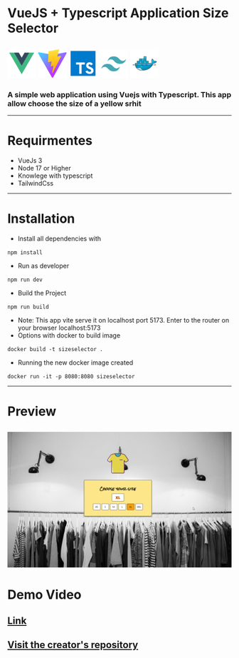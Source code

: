 # VueJS + Typescript Application Size Selector

![ Vuejs ](public/vue.png)
![ Vite ](public/vite.png)
![ Typescript ](public/ts.png)
![ tailwindcss ](public/tailwindcss.png)
![ Docker ](public/docker.png)
------------------
### A simple web application using Vuejs with Typescript. This app allow choose the size of a yellow srhit

-------------------
# Requirmentes
+ VueJs 3
+ Node 17 or Higher
+ Knowlege with typescript
+ TailwindCss
-------------------
# Installation
+ Install all dependencies with
```
npm install
```
+ Run as developer
```
npm run dev
```
+ Build the Project 
```
npm run build
```
+ Note: This app vite serve it on localhost port 5173. Enter to the router on your browser
localhost:5173
+ Options with docker to build image
```
docker build -t sizeselector .
```
+ Running the new docker image created 
```
docker run -it -p 8080:8080 sizeselector
```
-------------------
# Preview
![ preview ](public/preview/preview.png)
-------------------
# Demo Video
[ Link ](https://youtu.be/he_1WWAbIL0)
------------------
[Visit the creator's repository](https://github.com/userlg)
------------------
